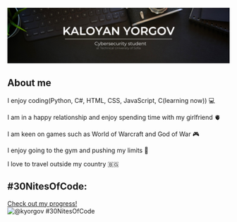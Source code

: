 ![Banner](banner.png)

## About me
I enjoy coding(Python, C#, HTML, CSS, JavaScript, C(learning now)) 💻

I am in a happy relationship and enjoy spending time with my girlfriend 🫀

I am keen on games such as World of Warcraft and God of War 🎮

I enjoy going to the gym and pushing my limits 💪

I love to travel outside my country 🇧🇬

## #30NitesOfCode:
  [Check out my progress!](https://www.codedex.io/@kyorgov/30-nites-of-code)  
  ![@kyorgov #30NitesOfCode](https://www.codedex.io/api/petStatus?user=kyorgov)
